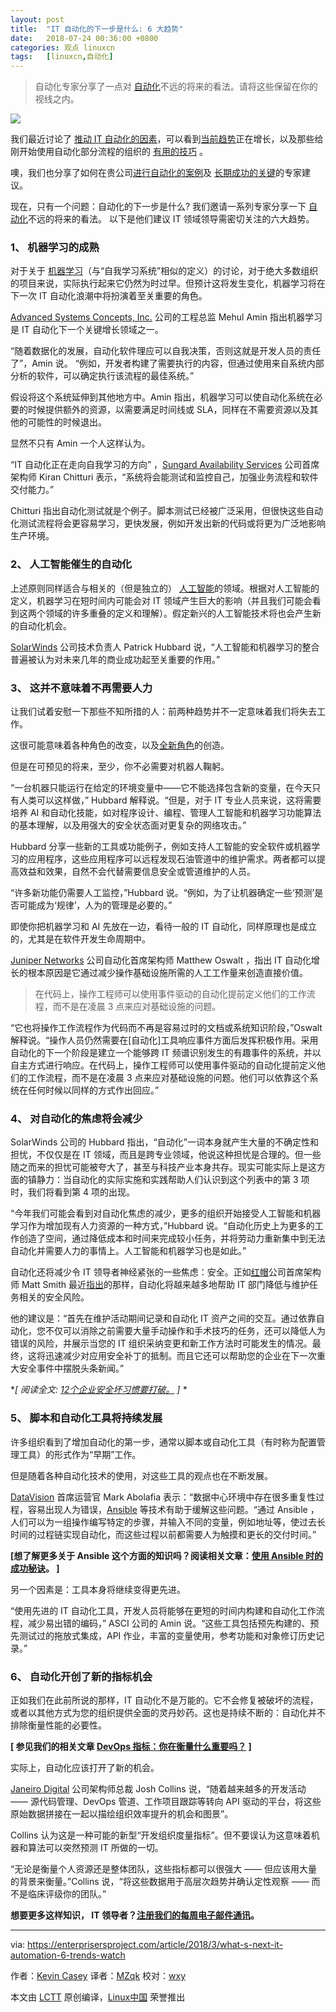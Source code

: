 ```yaml
---
layout: post
title:	"IT 自动化的下一步是什么: 6 大趋势"
date:	2018-07-24 00:36:00 +0800 
categories:	观点 linuxcn 
tags:	[linuxcn,自动化]
---
```




> 
> 自动化专家分享了一点对 [自动化](https://enterprisersproject.com/tags/automation)不远的将来的看法。请将这些保留在你的视线之内。
> 
> 
> 


![](/Asserts/Images//attachment/album/201807/24/003652m2sn0q9n42phujsz.png)


我们最近讨论了 [推动 IT 自动化的因素](https://enterprisersproject.com/article/2017/12/5-factors-fueling-automation-it-now)，可以看到[当前趋势](https://enterprisersproject.com/article/2017/12/4-trends-watch-it-automation-expands)正在增长，以及那些给刚开始使用自动化部分流程的组织的 [有用的技巧](https://enterprisersproject.com/article/2018/1/getting-started-automation-6-tips) 。


噢，我们也分享了如何在贵公司[进行自动化的案例](https://enterprisersproject.com/article/2018/1/how-make-case-it-automation)及 [长期成功的关键](https://enterprisersproject.com/article/2018/1/it-automation-best-practices-7-keys-long-term-success)的专家建议。


现在，只有一个问题：自动化的下一步是什么? 我们邀请一系列专家分享一下 [自动化](https://enterprisersproject.com/tags/automation)不远的将来的看法。 以下是他们建议 IT 领域领导需密切关注的六大趋势。


### 1、 机器学习的成熟


对于关于 [机器学习](https://enterprisersproject.com/article/2018/2/how-spot-machine-learning-opportunity)（与“自我学习系统”相似的定义）的讨论，对于绝大多数组织的项目来说，实际执行起来它仍然为时过早。但预计这将发生变化，机器学习将在下一次 IT 自动化浪潮中将扮演着至关重要的角色。


[Advanced Systems Concepts, Inc.](https://www.advsyscon.com/en-us/) 公司的工程总监 Mehul Amin 指出机器学习是 IT 自动化下一个关键增长领域之一。


“随着数据化的发展，自动化软件理应可以自我决策，否则这就是开发人员的责任了”，Amin 说。 “例如，开发者构建了需要执行的内容，但通过使用来自系统内部分析的软件，可以确定执行该流程的最佳系统。”


假设将这个系统延伸到其他地方中。Amin 指出，机器学习可以使自动化系统在必要的时候提供额外的资源，以需要满足时间线或 SLA，同样在不需要资源以及其他的可能性的时候退出。


显然不只有 Amin 一个人这样认为。


“IT 自动化正在走向自我学习的方向” ，[Sungard Availability Services](https://www.sungardas.com/en/) 公司首席架构师 Kiran Chitturi 表示，“系统将会能测试和监控自己，加强业务流程和软件交付能力。”


Chitturi 指出自动化测试就是个例子。脚本测试已经被广泛采用，但很快这些自动化测试流程将会更容易学习，更快发展，例如开发出新的代码或将更为广泛地影响生产环境。


### 2、 人工智能催生的自动化


上述原则同样适合与相关的（但是独立的） [人工智能](https://enterprisersproject.com/tags/artificial-intelligence)的领域。根据对人工智能的定义，机器学习在短时间内可能会对 IT 领域产生巨大的影响（并且我们可能会看到这两个领域的许多重叠的定义和理解）。假定新兴的人工智能技术将也会产生新的自动化机会。


[SolarWinds](https://www.solarwinds.com/) 公司技术负责人 Patrick Hubbard 说，“人工智能和机器学习的整合普遍被认为对未来几年的商业成功起至关重要的作用。”


### 3、 这并不意味着不再需要人力


让我们试着安慰一下那些不知所措的人：前两种趋势并不一定意味着我们将失去工作。


这很可能意味着各种角色的改变，以及[全新角色](https://enterprisersproject.com/article/2017/12/8-emerging-ai-jobs-it-pros)的创造。


但是在可预见的将来，至少，你不必需要对机器人鞠躬。


“一台机器只能运行在给定的环境变量中——它不能选择包含新的变量，在今天只有人类可以这样做，” Hubbard 解释说。“但是，对于 IT 专业人员来说，这将需要培养 AI 和自动化技能，如对程序设计、编程、管理人工智能和机器学习功能算法的基本理解，以及用强大的安全状态面对更复杂的网络攻击。”


Hubbard 分享一些新的工具或功能例子，例如支持人工智能的安全软件或机器学习的应用程序，这些应用程序可以远程发现石油管道中的维护需求。两者都可以提高效益和效果，自然不会代替需要信息安全或管道维护的人员。


“许多新功能仍需要人工监控，”Hubbard 说。“例如，为了让机器确定一些‘预测’是否可能成为‘规律’，人为的管理是必要的。”


即使你把机器学习和 AI 先放在一边，看待一般的 IT 自动化，同样原理也是成立的，尤其是在软件开发生命周期中。


[Juniper Networks](https://www.juniper.net/) 公司自动化首席架构师 Matthew Oswalt ，指出 IT 自动化增长的根本原因是它通过减少操作基础设施所需的人工工作量来创造直接价值。



> 
> 在代码上，操作工程师可以使用事件驱动的自动化提前定义他们的工作流程，而不是在凌晨 3 点来应对基础设施的问题。
> 
> 
> 


“它也将操作工作流程作为代码而不再是容易过时的文档或系统知识阶段，”Oswalt 解释说。“操作人员仍然需要在[自动化]工具响应事件方面后发挥积极作用。采用自动化的下一个阶段是建立一个能够跨 IT 频谱识别发生的有趣事件的系统，并以自主方式进行响应。在代码上，操作工程师可以使用事件驱动的自动化提前定义他们的工作流程，而不是在凌晨 3 点来应对基础设施的问题。他们可以依靠这个系统在任何时候以同样的方式作出回应。”


### 4、 对自动化的焦虑将会减少


SolarWinds 公司的 Hubbard 指出，“自动化”一词本身就产生大量的不确定性和担忧，不仅仅是在 IT 领域，而且是跨专业领域，他说这种担忧是合理的。但一些随之而来的担忧可能被夸大了，甚至与科技产业本身共存。现实可能实际上是这方面的镇静力：当自动化的实际实施和实践帮助人们认识到这个列表中的第 3 项时，我们将看到第 4 项的出现。


“今年我们可能会看到对自动化焦虑的减少，更多的组织开始接受人工智能和机器学习作为增加现有人力资源的一种方式，”Hubbard 说。“自动化历史上为更多的工作创造了空间，通过降低成本和时间来完成较小任务，并将劳动力重新集中到无法自动化并需要人力的事情上。人工智能和机器学习也是如此。”


自动化还将减少令 IT 领导者神经紧张的一些焦虑：安全。正如[红帽](https://www.redhat.com/en?intcmp=701f2000000tjyaAAA)公司首席架构师 Matt Smith 最近[指出](https://enterprisersproject.com/article/2018/2/12-bad-enterprise-security-habits-break)的那样，自动化将越来越多地帮助 IT 部门降低与维护任务相关的安全风险。


他的建议是：“首先在维护活动期间记录和自动化 IT 资产之间的交互。通过依靠自动化，您不仅可以消除之前需要大量手动操作和手术技巧的任务，还可以降低人为错误的风险，并展示当您的 IT 组织采纳变更和新工作方法时可能发生的情况。最终，这将迅速减少对应用安全补丁的抵制。而且它还可以帮助您的企业在下一次重大安全事件中摆脱头条新闻。”


\**[ 阅读全文: [12个企业安全坏习惯要打破。](https://enterprisersproject.com/article/2018/2/12-bad-enterprise-security-habits-break?sc_cid=70160000000h0aXAAQ) ] \**


### 5、 脚本和自动化工具将持续发展


许多组织看到了增加自动化的第一步，通常以脚本或自动化工具（有时称为配置管理工具）的形式作为“早期”工作。


但是随着各种自动化技术的使用，对这些工具的观点也在不断发展。


[DataVision](https://Asserts/Images/vision.com/) 首席运营官 Mark Abolafia 表示：“数据中心环境中存在很多重复性过程，容易出现人为错误，[Ansible](https://opensource.com/tags/ansible) 等技术有助于缓解这些问题。“通过 Ansible ，人们可以为一组操作编写特定的步骤，并输入不同的变量，例如地址等，使过去长时间的过程链实现自动化，而这些过程以前都需要人为触摸和更长的交付时间。”


**[想了解更多关于 Ansible 这个方面的知识吗？阅读相关文章：[使用 Ansible 时的成功秘诀](https://opensource.com/article/18/2/tips-success-when-getting-started-ansible?intcmp=701f2000000tjyaAAA)。 ]**


另一个因素是：工具本身将继续变得更先进。


“使用先进的 IT 自动化工具，开发人员将能够在更短的时间内构建和自动化工作流程，减少易出错的编码，” ASCI 公司的 Amin 说。“这些工具包括预先构建的、预先测试过的拖放式集成，API 作业，丰富的变量使用，参考功能和对象修订历史记录。”


### 6、 自动化开创了新的指标机会


正如我们在此前所说的那样，IT 自动化不是万能的。它不会修复被破坏的流程，或者以其他方式为您的组织提供全面的灵丹妙药。这也是持续不断的：自动化并不排除衡量性能的必要性。


**[ 参见我们的相关文章 [DevOps 指标：你在衡量什么重要吗？](https://enterprisersproject.com/article/2017/7/devops-metrics-are-you-measuring-what-matters?sc_cid=70160000000h0aXAAQ) ]**


实际上，自动化应该打开了新的机会。


[Janeiro Digital](https://www.janeirodigital.com/) 公司架构师总裁 Josh Collins 说，“随着越来越多的开发活动 —— 源代码管理、DevOps 管道、工作项目跟踪等转向 API 驱动的平台，将这些原始数据拼接在一起以描绘组织效率提升的机会和图景”。


Collins 认为这是一种可能的新型“开发组织度量指标”。但不要误认为这意味着机器和算法可以突然预测 IT 所做的一切。


“无论是衡量个人资源还是整体团队，这些指标都可以很强大 —— 但应该用大量的背景来衡量。”Collins 说，“将这些数据用于高层次趋势并确认定性观察 —— 而不是临床评级你的团队。”


**想要更多这样知识， IT 领导者？[注册我们的每周电子邮件通讯](https://enterprisersproject.com/email-newsletter?intcmp=701f2000000tsjPAAQ)。**




---


via: <https://enterprisersproject.com/article/2018/3/what-s-next-it-automation-6-trends-watch>


作者：[Kevin Casey](https://enterprisersproject.com/user/kevin-casey) 译者：[MZqk](https://github.com/MZqk) 校对：[wxy](https://github.com/wxy)


本文由 [LCTT](https://github.com/LCTT/TranslateProject) 原创编译，[Linux中国](https://linux.cn/) 荣誉推出
